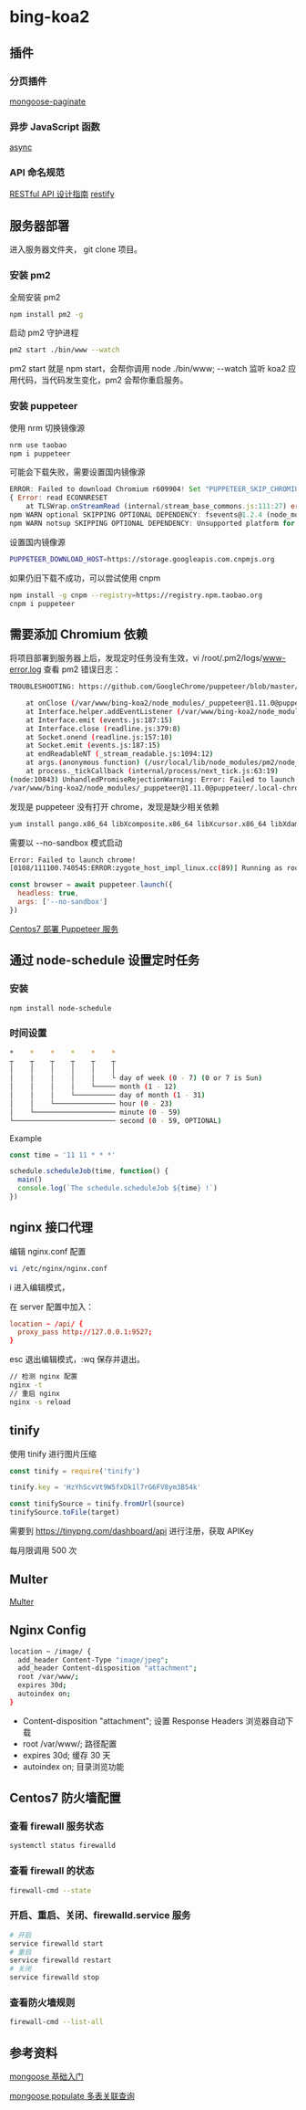 # bing-koa2

## 插件

### 分页插件

[mongoose-paginate](https://github.com/edwardhotchkiss/mongoose-paginate)

### 异步 JavaScript 函数

[async](https://github.com/caolan/async)

### API 命名规范

[RESTful API 设计指南](http://www.ruanyifeng.com/blog/2014/05/restful_api.html)
[restify](http://restify.com/docs/home/)

## 服务器部署

进入服务器文件夹， git clone 项目。

### 安装 pm2

全局安装 pm2

```bash
npm install pm2 -g
```

启动 pm2 守护进程

```bash
pm2 start ./bin/www --watch
```

pm2 start 就是 npm start，会帮你调用 node ./bin/www;
--watch 监听 koa2 应用代码，当代码发生变化，pm2 会帮你重启服务。

### 安装 puppeteer

使用 nrm 切换镜像源

```bash
nrm use taobao
npm i puppeteer
```

可能会下载失败，需要设置国内镜像源

```js
ERROR: Failed to download Chromium r609904! Set "PUPPETEER_SKIP_CHROMIUM_DOWNLOAD" env variable to skip download.
{ Error: read ECONNRESET
    at TLSWrap.onStreamRead (internal/stream_base_commons.js:111:27) errno: 'ECONNRESET', code: 'ECONNRESET', syscall: 'read' }
npm WARN optional SKIPPING OPTIONAL DEPENDENCY: fsevents@1.2.4 (node_modules/fsevents):
npm WARN notsup SKIPPING OPTIONAL DEPENDENCY: Unsupported platform for fsevents@1.2.4: wanted {"os":"darwin","arch":"any"} (current: {"os":"linux","arch":"x64"})
```

设置国内镜像源

```bash
PUPPETEER_DOWNLOAD_HOST=https://storage.googleapis.com.cnpmjs.org
```

如果仍旧下载不成功，可以尝试使用 cnpm

```bash
npm install -g cnpm --registry=https://registry.npm.taobao.org
cnpm i puppeteer
```

## 需要添加 Chromium 依赖

将项目部署到服务器上后，发现定时任务没有生效，vi /root/.pm2/logs/www-error.log 查看 pm2 错误日志：

```bash
TROUBLESHOOTING: https://github.com/GoogleChrome/puppeteer/blob/master/docs/troubleshooting.md

    at onClose (/var/www/bing-koa2/node_modules/_puppeteer@1.11.0@puppeteer/lib/Launcher.js:342:14)
    at Interface.helper.addEventListener (/var/www/bing-koa2/node_modules/_puppeteer@1.11.0@puppeteer/lib/Launcher.js:331:50)
    at Interface.emit (events.js:187:15)
    at Interface.close (readline.js:379:8)
    at Socket.onend (readline.js:157:10)
    at Socket.emit (events.js:187:15)
    at endReadableNT (_stream_readable.js:1094:12)
    at args.(anonymous function) (/usr/local/lib/node_modules/pm2/node_modules/event-loop-inspector/index.js:138:29)
    at process._tickCallback (internal/process/next_tick.js:63:19)
(node:10843) UnhandledPromiseRejectionWarning: Error: Failed to launch chrome!
/var/www/bing-koa2/node_modules/_puppeteer@1.11.0@puppeteer/.local-chromium/linux-609904/chrome-linux/chrome: error while loading shared libraries: libXcomposite.so.1: cannot open shared object file: No such file or directory
```

发现是 puppeteer 没有打开 chrome，发现是缺少相关依赖

```bash
yum install pango.x86_64 libXcomposite.x86_64 libXcursor.x86_64 libXdamage.x86_64 libXext.x86_64 libXi.x86_64 libXtst.x86_64 cups-libs.x86_64 libXScrnSaver.x86_64 libXrandr.x86_64 GConf2.x86_64 alsa-lib.x86_64 atk.x86_64 gtk3.x86_64 -y
```

需要以 --no-sandbox 模式启动

```bash
Error: Failed to launch chrome!
[0108/111100.740545:ERROR:zygote_host_impl_linux.cc(89)] Running as root without --no-sandbox is not supported. See https://crbug.com/638180.
```

```js
const browser = await puppeteer.launch({
  headless: true,
  args: ['--no-sandbox']
})
```

[Centos7 部署 Puppeteer 服务](http://www.lijundong.com/deply-puppeteer-on-production/)

## 通过 node-schedule 设置定时任务

### 安装

```bash
npm install node-schedule
```

### 时间设置

```bash
*    *    *    *    *    *
┬    ┬    ┬    ┬    ┬    ┬
│    │    │    │    │    │
│    │    │    │    │    └ day of week (0 - 7) (0 or 7 is Sun)
│    │    │    │    └───── month (1 - 12)
│    │    │    └────────── day of month (1 - 31)
│    │    └─────────────── hour (0 - 23)
│    └──────────────────── minute (0 - 59)
└───────────────────────── second (0 - 59, OPTIONAL)
```

Example

```js
const time = '11 11 * * *'

schedule.scheduleJob(time, function() {
  main()
  console.log(`The schedule.scheduleJob ${time} !`)
})
```

## nginx 接口代理

编辑 nginx.conf 配置

```bash
vi /etc/nginx/nginx.conf
```

i 进入编辑模式，

在 server 配置中加入：

```conf
location ~ /api/ {
  proxy_pass http://127.0.0.1:9527;
}
```

esc 退出编辑模式，:wq 保存并退出。

```bash
// 检测 nginx 配置
nginx -t
// 重启 nginx
nginx -s reload
```

## tinify

使用 tinify 进行图片压缩

```js
const tinify = require('tinify')

tinify.key = 'HzYhScvVt9W5fxDk1l7rG6FV8ym3B54k'

const tinifySource = tinify.fromUrl(source)
tinifySource.toFile(target)
```

需要到 https://tinypng.com/dashboard/api 进行注册，获取 APIKey

每月限调用 500 次

## Multer

[Multer](https://github.com/expressjs/multer)

## Nginx Config

```bash
location ~ /image/ {
  add_header Content-Type "image/jpeg";
  add_header Content-disposition "attachment";
  root /var/www/;
  expires 30d;
  autoindex on;
}
```

- Content-disposition "attachment"; 设置 Response Headers 浏览器自动下载
- root /var/www/; 路径配置
- expires 30d; 缓存 30 天
- autoindex on; 目录浏览功能

## Centos7 防火墙配置

### 查看 firewall 服务状态

```bash
systemctl status firewalld
```

### 查看 firewall 的状态

```bash
firewall-cmd --state
```

### 开启、重启、关闭、firewalld.service 服务

```bash
# 开启
service firewalld start
# 重启
service firewalld restart
# 关闭
service firewalld stop
```

### 查看防火墙规则

```bash
firewall-cmd --list-all
```

## 参考资料

[mongoose 基础入门](https://www.cnblogs.com/xiaohuochai/p/7215067.html#anchor9)

[mongoose populate 多表关联查询](https://www.jianshu.com/p/817ff51bd548)
